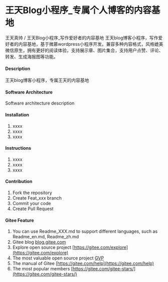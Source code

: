 # 王天Blog小程序_专属个人博客的内容基地

王天真帅 / 王天Blog小程序_写作爱好者的内容基地
王天blog博客小程序，写作爱好者的内容基地，基于微慕wordpress小程序开发。兼容多种内容格式，风格媲美微信原生，拥有更好的阅读体验，支持展示章、图片集合，支持用户点赞、评论、转发、生成海报图等功能。
#### Description

王天blog博客小程序，专属王天的内容基地

#### Software Architecture
Software architecture description

#### Installation

1.  xxxx
2.  xxxx
3.  xxxx

#### Instructions

1.  xxxx
2.  xxxx
3.  xxxx

#### Contribution

1.  Fork the repository
2.  Create Feat_xxx branch
3.  Commit your code
4.  Create Pull Request


#### Gitee Feature

1.  You can use Readme\_XXX.md to support different languages, such as Readme\_en.md, Readme\_zh.md
2.  Gitee blog [blog.gitee.com](https://blog.gitee.com)
3.  Explore open source project [https://gitee.com/explore](https://gitee.com/explore)
4.  The most valuable open source project [GVP](https://gitee.com/gvp)
5.  The manual of Gitee [https://gitee.com/help](https://gitee.com/help)
6.  The most popular members  [https://gitee.com/gitee-stars/](https://gitee.com/gitee-stars/)
